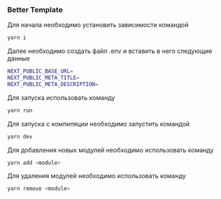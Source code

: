 ### Better Template

Для начала необходимо установить зависимости командой
```bash
yarn i
```
Далее необходимо создать файл .env и вставить в него следующие данные
```bash
NEXT_PUBLIC_BASE_URL=
NEXT_PUBLIC_META_TITLE=
NEXT_PUBLIC_META_DESCRIPTION=
```
Для запуска использовать команду
```bash
yarn run
```
Для запуска с компиляции необходимо запустить командой
```bash
yarn dev
```
Для добавления новых модулей необходимо использовать команду
```bash
yarn add <module>
```
Для удаления модулей необходимо использовать команду
```bash
yarn remove <module>
```